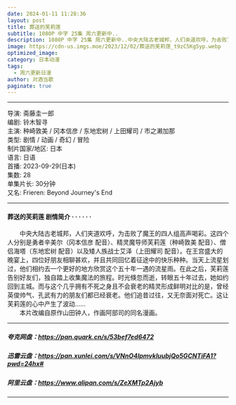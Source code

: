 ```yaml
---
date: 2024-01-11 11:28:36
layout: post
title: 葬送的芙莉莲
subtitle: 1080P 中字 25集 周六更新中..
description: 1080P 中字 25集 周六更新中..中央大陆古老城邦，人们夹道欢呼，为击败了魔王的四人组高声喝彩。这四个人分别是勇者辛美尔、精灵魔导师芙莉莲、僧侣海塔以及矮人族战士艾泽。在王宫盛大的晚宴上，四位好朋友相聊甚欢...
image: https://cdn-us.imgs.moe/2023/12/02/葬送的芙莉莲_t9zC5Kg5yp.webp
optimized_image: 
category: 日本动漫
tags:
  - 周六更新日漫
author: 对酒当歌
paginate: true
---
```


---

导演: 斋藤圭一郎  
编剧: 铃木智寻  
主演: 种崎敦美 / 冈本信彦 / 东地宏树 / 上田耀司 / 市之濑加那  
类型: 剧情 / 动画 / 奇幻 / 冒险  
制片国家/地区: 日本  
语言: 日语  
首播: 2023-09-29(日本)  
集数: 28  
单集片长: 30分钟  
又名: Frieren: Beyond Journey's End  

---

#### 葬送的芙莉莲 剧情简介 · · · · · ·

　　中央大陆古老城邦，人们夹道欢呼，为击败了魔王的四人组高声喝彩。这四个人分别是勇者辛美尔（冈本信彦 配音）、精灵魔导师芙莉莲（种崎敦美 配音）、僧侣海塔（东地宏树 配音）以及矮人族战士艾泽（上田耀司 配音）。在王宫盛大的晚宴上，四位好朋友相聊甚欢，并且共同回忆着征途中的快乐种种。当天上流星划过，他们相约去一个更好的地方欣赏这个五十年一遇的流星雨。在此之后，芙莉莲告别好友们，独自踏上收集魔法的旅程。时光倏忽而逝，转眼五十年过去，她如约回到主城。而与这个几乎拥有不死之身且不会衰老的精灵形成鲜明对比的是，曾经英俊帅气、孔武有力的朋友们都已经衰老。他们追昔过往，又无奈面对死亡。这让芙莉莲的心中产生了波动……  
　　本片改编自原作山田钟人，作画阿部司的同名漫画。

---

##### 夸克网盘：<https://pan.quark.cn/s/53bef7ed6472>

##### 迅雷云盘：<https://pan.xunlei.com/s/VNnO4lpmvkIuubjQo5GCNTiFA1?pwd=24hx#>

##### 阿里云盘：<https://www.alipan.com/s/ZeXMTp2Ajyb>

---
